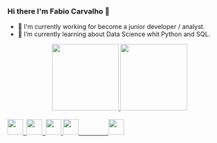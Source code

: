### Hi there  I'm Fabio Carvalho 👋
- 🔭 I'm currently working for become a junior developer / analyst.
- 🌱 I’m currently learning about Data Science whit Python and SQL.
<div align="center">
  <a href="https://github.com/carvalhofm">
  <img height="150em" src="https://github-readme-stats.vercel.app/api?username=carvalhofm&theme=cobalt2&show_icons=true"/>
  <img height="150em" src="https://github-readme-stats.vercel.app/api/top-langs/?username=carvalhofm&layout=compact&langs_count=7&theme=cobalt2"/>
</div>
<div style="display: inline_block"><br>
  <img  height="35em" we src="https://cdn.jsdelivr.net/gh/devicons/devicon/icons/python/python-original-wordmark.svg" />&nbsp  
  <img  height="35em" src="https://cdn.jsdelivr.net/gh/devicons/devicon/icons/pandas/pandas-original-wordmark.svg" />&nbsp 
  <img  height="35em" src="https://cdn.jsdelivr.net/gh/devicons/devicon/icons/jupyter/jupyter-original-wordmark.svg" /> 
  <img  height="35em"  src="https://cdn.jsdelivr.net/gh/devicons/devicon/icons/microsoftsqlserver/microsoftsqlserver-plain-wordmark.svg" />
  &nbsp &nbsp  &nbsp &nbsp &nbsp &nbsp  &nbsp &nbsp
  <a href="https://www.linkedin.com/in/carvalhofm" target="_blank"><img height="35em" src="https://img.shields.io/badge/-LinkedIn-%230077B5?style=for-the-badge&logo=linkedin&logoColor=white" target="_blank"></a> 
</div>
<!--
**carvalhofm/carvalhofm** is a ✨ _special_ ✨ repository because its `README.md` (this file) appears on your GitHub profile.

Here are some ideas to get you started:

- 🔭 I’m currently working on ...
- 🌱 I’m currently learning ...
- 👯 I’m looking to collaborate on ...
- 🤔 I’m looking for help with ...
- 💬 Ask me about ...
- 📫 How to reach me: ...
- 😄 Pronouns: ...
- ⚡ Fun fact: ...
-->
